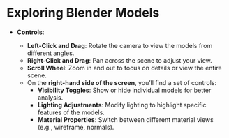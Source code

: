 # **Exploring Blender Models**
- **Controls**:
  
  - **Left-Click and Drag**: Rotate the camera to view the models from different angles.
  - **Right-Click and Drag**: Pan across the scene to adjust your view.
  - **Scroll Wheel**: Zoom in and out to focus on details or view the entire scene.
  - On the **right-hand side of the screen**, you’ll find a set of controls:
    - **Visibility Toggles**: Show or hide individual models for better analysis.
    - **Lighting Adjustments**: Modify lighting to highlight specific features of the models.
    - **Material Properties**: Switch between different material views (e.g., wireframe, normals).
